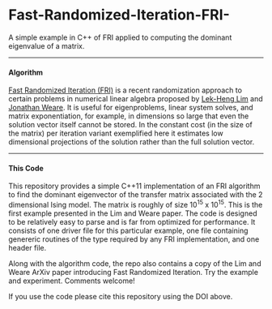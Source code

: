 # Fast-Randomized-Iteration-FRI-
A simple example in C++ of FRI applied to computing the dominant eigenvalue of a matrix.


---
#### Algorithm

[Fast Randomized Iteration (FRI)](http://arxiv.org/abs/1508.06104) is a recent randomization approach to certain problems in numerical linear algebra proposed by [Lek-Heng Lim](http://www.stat.uchicago.edu/~lekheng/) and [Jonathan Weare](http://www.stat.uchicago.edu/~weare/). It is useful for eigenproblems, linear system solves, and matrix exponentiation, for example, in dimensions so large that even the solution vector itself cannot be stored.  In the constant cost (in the size of the matrix) per iteration variant exemplified here it estimates low dimensional projections of the solution rather than the full solution vector.

---
#### This Code

This repository provides a simple C++11 implementation of an FRI algorithm to find the dominant eigenvector of the transfer matrix associated with the 2 dimensional Ising model.  The matrix is roughly of size 10<sup>15</sup> x 10<sup>15</sup>.  This is the first example presented in the Lim and Weare paper.  The code is designed to be relatively easy to parse and is far from optimized for performance.  It consists of one driver file for this particular example, one file containing genereric routines of the type required by any FRI implementation, and one header file.

Along with the algorithm code, the repo also contains a copy of the Lim and Weare ArXiv paper introducing Fast Randomized Iteration. Try the example and experiment.  Comments welcome!

If you use the code please cite this repository using the DOI above.
